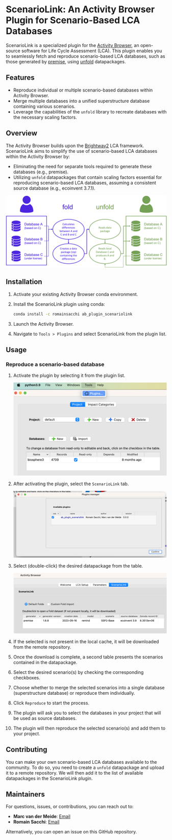 # ScenarioLink: An Activity Browser Plugin for Scenario-Based LCA Databases

ScenarioLink is a specialized plugin for the [Activity Browser](https://github.com/LCA-ActivityBrowser/activity-browser), an open-source software for Life Cycle Assessment (LCA). This plugin enables you to seamlessly fetch and reproduce scenario-based LCA databases, such as those generated by [premise](https://github.com/polca/premise), using [unfold](https://github.com/polca/unfold) datapackages.

## Features

- Reproduce individual or multiple scenario-based databases within Activity Browser.
- Merge multiple databases into a unified superstructure database containing various scenarios.
- Leverage the capabilities of the `unfold` library to recreate databases with the necessary scaling factors.

## Overview

The Activity Browser builds upon the [Brightway2](https://brightway.dev) LCA framework. ScenarioLink aims to simplify the use of scenario-based LCA databases within the Activity Browser by:

- Eliminating the need for separate tools required to generate these databases (e.g., premise).
- Utilizing `unfold` datapackages that contain scaling factors essential for reproducing scenario-based LCA databases, assuming a consistent source database (e.g., ecoinvent 3.7.1).

![Flow Diagram](assets/flow_diagram.png)

## Installation

1. Activate your existing Activity Browser conda environment.
2. Install the ScenarioLink plugin using conda:

    ```bash
    conda install -c romainsacchi ab_plugin_scenariolink
    ```

3. Launch the Activity Browser.
4. Navigate to `Tools > Plugins` and select ScenarioLink from the plugin list.

## Usage

### Reproduce a scenario-based database

1. Activate the plugin by selecting it from the plugin list.

    ![Plugin List](assets/plugin_list.png)

2. After activating the plugin, select the `ScenarioLink` tab.

    ![ScenarioLink Tab](assets/scenariolink_tab.png)

3. Select (double-click) the desired datapackage from the table.

    ![Datapackage Table](assets/datapackage_table.png)

4. If the selected is not present in the local cache, it will be downloaded from the remote repository.
5. Once the download is complete, a second table presents the scenarios contained in the datapackage.
6. Select the desired scenario(s) by checking the corresponding checkboxes.
7. Choose whether to merge the selected scenarios into a single database (superstructure database) or reproduce them individually.
8. Click `Reproduce` to start the process.
9. The plugin will ask you to select the databases in your project that will be used as source databases.
10. The plugin will then reproduce the selected scenario(s) and add them to your project.

## Contributing

You can make your own scenario-based LCA databases available to the community.
To do so, you need to create a `unfold` datapackage and upload it to a remote repository.
We will then add it to the list of available datapackages in the ScenarioLink plugin.


## Maintainers

For questions, issues, or contributions, you can reach out to:

- **Marc van der Meide**: [Email](mailto:m.t.van.der.meide@cml.leidenuniv.nl)
- **Romain Sacchi**: [Email](mailto:romain.sacchi@psi.ch)

Alternatively, you can open an issue on this GitHub repository.
